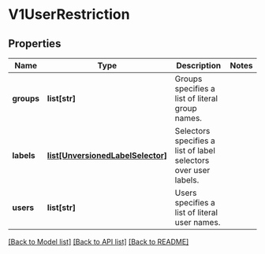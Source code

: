 # V1UserRestriction

## Properties
Name | Type | Description | Notes
------------ | ------------- | ------------- | -------------
**groups** | **list[str]** | Groups specifies a list of literal group names. | 
**labels** | [**list[UnversionedLabelSelector]**](UnversionedLabelSelector.md) | Selectors specifies a list of label selectors over user labels. | 
**users** | **list[str]** | Users specifies a list of literal user names. | 

[[Back to Model list]](../README.md#documentation-for-models) [[Back to API list]](../README.md#documentation-for-api-endpoints) [[Back to README]](../README.md)


